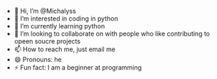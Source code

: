 - 👋 Hi, I’m @Michalyss
- 👀 I’m interested in coding in python 
- 🌱 I’m currently learning python 
- 💞️ I’m looking to collaborate on with people who like contributing to opeen soucre projects
- 📫 How to reach me, just email me
- 😄 Pronouns: he
- ⚡ Fun fact: I am a beginner at programming 

<!---
Michalyss/Michalyss is a ✨ special ✨ repository because its `README.md` (this file) appears on your GitHub profile.
You can click the Preview link to take a look at your changes.
--->
